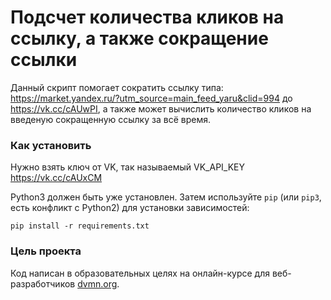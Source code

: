 # Подсчет количества кликов на ссылку, а также сокращение ссылки

Данный скрипт помогает сократить ссылку типа: https://market.yandex.ru/?utm_source=main_feed_yaru&clid=994 до https://vk.cc/cAUwPI, а также может вычислить количество кликов на введеную сокращенную ссылку за всё время.

### Как установить

Нужно взять ключ от VK, так называемый VK_API_KEY  https://vk.cc/cAUxCM

Python3 должен быть уже установлен. 
Затем используйте `pip` (или `pip3`, есть конфликт с Python2) для установки зависимостей:
```
pip install -r requirements.txt
```

### Цель проекта

Код написан в образовательных целях на онлайн-курсе для веб-разработчиков [dvmn.org](https://dvmn.org/).
